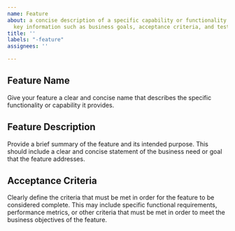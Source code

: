 ```yaml
---
name: Feature
about: a concise description of a specific capability or functionality that includes
  key information such as business goals, acceptance criteria, and testing plans.
title: ''
labels: "-feature"
assignees: ''

---
```


## Feature Name
Give your feature a clear and concise name that describes the specific functionality or capability it provides.

## Feature Description
Provide a brief summary of the feature and its intended purpose. This should include a clear and concise statement of the business need or goal that the feature addresses.

## Acceptance Criteria
Clearly define the criteria that must be met in order for the feature to be considered complete. This may include specific functional requirements, performance metrics, or other criteria that must be met in order to meet the business objectives of the feature.
